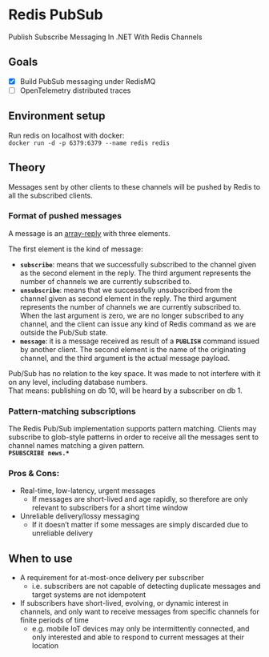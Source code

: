 # Redis PubSub
Publish Subscribe Messaging In .NET With Redis Channels

## Goals
- [x] Build PubSub messaging under RedisMQ
- [ ] OpenTelemetry distributed traces 

## Environment setup
Run redis on localhost with docker:  
`docker run -d -p 6379:6379 --name redis redis`  

## Theory
Messages sent by other clients to these channels will be pushed by Redis to all the subscribed clients.  

### Format of pushed messages
A message is an [array-reply](https://redis.io/topics/protocol#array-reply) with three elements.  

The first element is the kind of message:
- **`subscribe`**: means that we successfully subscribed to the channel given as the second element in the reply. The third argument represents the number of channels we are currently subscribed to.
- **`unsubscribe`**: means that we successfully unsubscribed from the channel given as second element in the reply. The third argument represents the number of channels we are currently subscribed to. When the last argument is zero, we are no longer subscribed to any channel, and the client can issue any kind of Redis command as we are outside the Pub/Sub state.
- **`message`**: it is a message received as result of a **`PUBLISH`** command issued by another client. The second element is the name of the originating channel, and the third argument is the actual message payload.

Pub/Sub has no relation to the key space. It was made to not interfere with it on any level, including database numbers.  
That means: publishing on db 10, will be heard by a subscriber on db 1.  

### Pattern-matching subscriptions

The Redis Pub/Sub implementation supports pattern matching. Clients may subscribe to glob-style patterns in order to receive all the messages sent to channel names matching a given pattern.  
**`PSUBSCRIBE news.*`**

### Pros & Cons:
- Real-time, low-latency, urgent messages
  - If messages are short-lived and age rapidly, so therefore are only relevant to subscribers for a short time window
- Unreliable delivery/lossy messaging
  - If it doesn’t matter if some messages are simply discarded due to unreliable delivery

## When to use
- A requirement for at-most-once delivery per subscriber
  - i.e. subscribers are not capable of detecting duplicate messages and target systems are not idempotent
- If subscribers have short-lived, evolving, or dynamic interest in channels, and only want to receive messages from specific channels for finite periods of time 
  - e.g. mobile IoT devices may only be intermittently connected, and only interested and able to respond to current messages at their location
 
